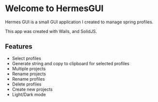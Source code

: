 # Welcome to HermesGUI

Hermes GUI is a small GUI application I created to manage spring profiles.

This app was created with Wails, and SolidJS.

## Features

- Select profiles
- Generate string and copy to clipboard for selected profiles
- Multiple projects
- Rename projects
- Rename profiles
- Delete profiles
- Create new projects
- Light/Dark mode
